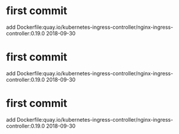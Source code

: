 # first commit
add Dockerfile:quay.io/kubernetes-ingress-controller/nginx-ingress-controller:0.19.0 2018-09-30
# first commit
add Dockerfile:quay.io/kubernetes-ingress-controller/nginx-ingress-controller:0.19.0 2018-09-30
# first commit
add Dockerfile:quay.io/kubernetes-ingress-controller/nginx-ingress-controller:0.19.0 2018-09-30
